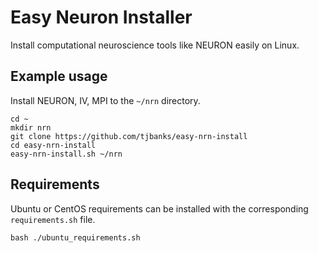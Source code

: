 # Easy Neuron Installer

Install computational neuroscience tools like NEURON easily on Linux. 

## Example usage

Install NEURON, IV, MPI to the `~/nrn` directory.
```
cd ~
mkdir nrn
git clone https://github.com/tjbanks/easy-nrn-install
cd easy-nrn-install
easy-nrn-install.sh ~/nrn
```

## Requirements

Ubuntu or CentOS requirements can be installed with the corresponding `requirements.sh` file.

```
bash ./ubuntu_requirements.sh
```
